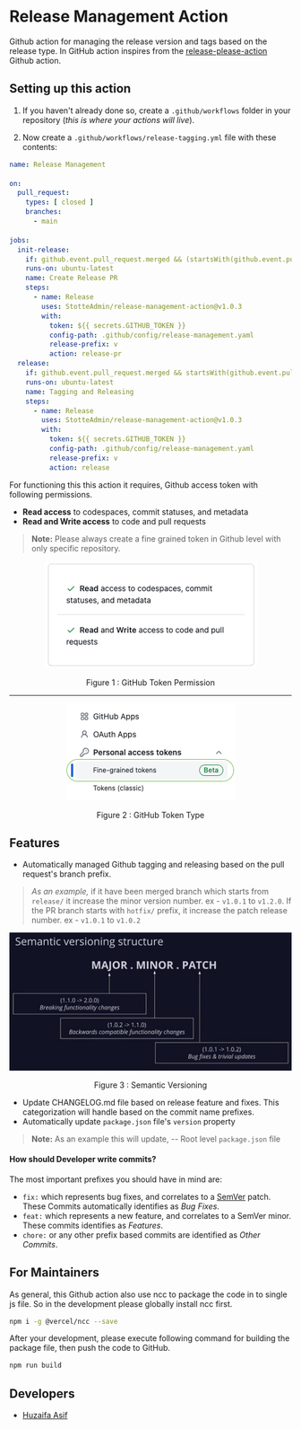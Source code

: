 # Release Management Action
Github action for managing the release version and tags based on the release type. In GitHub action inspires from the [release-please-action](https://github.com/google-github-actions/release-please-action) Github action.

## Setting up this action

1. If you haven't already done so, create a `.github/workflows` folder in your
  repository (_this is where your actions will live_).

2. Now create a `.github/workflows/release-tagging.yml` file with these contents:
``` yaml
name: Release Management

on:
  pull_request:
    types: [ closed ]
    branches:
      - main

jobs:
  init-release:
    if: github.event.pull_request.merged && (startsWith(github.event.pull_request.head.ref, 'release/') || startsWith(github.event.pull_request.head.ref, 'feat/') || startsWith(github.event.pull_request.head.ref, 'dev/') || startsWith(github.event.pull_request.head.ref, 'hotfix/') || startsWith(github.event.pull_request.head.ref, 'fix/'))
    runs-on: ubuntu-latest
    name: Create Release PR
    steps:
      - name: Release
        uses: StotteAdmin/release-management-action@v1.0.3
        with:
          token: ${{ secrets.GITHUB_TOKEN }}
          config-path: .github/config/release-management.yaml
          release-prefix: v
          action: release-pr 
  release:
    if: github.event.pull_request.merged && startsWith(github.event.pull_request.head.ref, 'auto-release/')
    runs-on: ubuntu-latest
    name: Tagging and Releasing
    steps:
      - name: Release
        uses: StotteAdmin/release-management-action@v1.0.3
        with:
          token: ${{ secrets.GITHUB_TOKEN }}
          config-path: .github/config/release-management.yaml
          release-prefix: v
          action: release
```

For functioning this this action it requires, Github access token with following permissions.
- **Read access** to codespaces, commit statuses, and metadata
- **Read and Write access** to code and pull requests

> **Note:** Please always create a fine grained token in Github level with only specific repository.

<p align='center'> <img src="docs/github-token-permission.png"/></p> <p align='center'> Figure 1 : GitHub Token Permission </p> 
<hr>
<p align='center'> <img src="docs/github-token-type.png"/></p> <p align='center'> Figure 2 : GitHub Token Type </p> 

## Features
- Automatically managed Github tagging and releasing based on the pull request's branch prefix.
> _As an example,_
if it have been merged branch which starts from `release/` it increase the minor version number. ex - `v1.0.1` to `v1.2.0`.
If the PR branch starts with `hotfix/` prefix, it increase the patch release number.
ex - `v1.0.1` to `v1.0.2`

<p align='center'> <img src="docs/semantic-versioning-structure.jpg"/></p> <p align='center'> Figure 3 : Semantic Versioning </p> 

- Update CHANGELOG.md file based on release feature and fixes. This categorization will handle based on the commit name prefixes.
- Automatically update `package.json` file's `version` property
> **Note:**
As an example this will update,
-- Root level `package.json` file


#### How should Developer write commits?

The most important prefixes you should have in mind are:

* `fix:` which represents bug fixes, and correlates to a [SemVer](https://semver.org/)
  patch. These Commits automatically identifies as _Bug Fixes_.
* `feat:` which represents a new feature, and correlates to a SemVer minor. These commits identifies as _Features_.
* `chore:` or any other prefix based commits are identified as _Other Commits_.


## For Maintainers

As general, this Github action also use ncc to package the code in to single js file. So in the development please globally install ncc first.

```sh
npm i -g @vercel/ncc --save
```

After your development, please execute following command for building the package file, then push the code to GitHub.

```sh
npm run build
```

## Developers

- [Huzaifa Asif](huzaifa@creativeheads.no)
